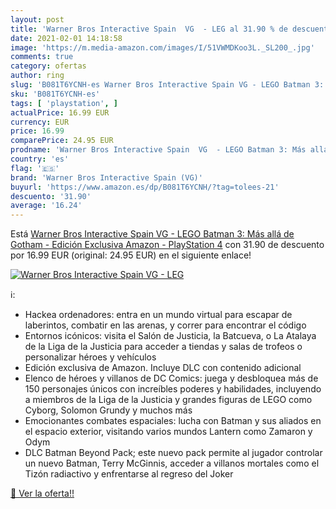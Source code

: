 ```yaml
---
layout: post
title: 'Warner Bros Interactive Spain  VG  - LEG al 31.90 % de descuento'
date: 2021-02-01 14:18:58
image: 'https://m.media-amazon.com/images/I/51VWMDKoo3L._SL200_.jpg'
comments: true
category: ofertas
author: ring
slug: 'B081T6YCNH-es Warner Bros Interactive Spain VG - LEGO Batman 3: Más allá...'
sku: 'B081T6YCNH-es'
tags: [ 'playstation', ]
actualPrice: 16.99 EUR
currency: EUR
price: 16.99
comparePrice: 24.95 EUR
prodname: 'Warner Bros Interactive Spain  VG  - LEGO Batman 3: Más allá de Gotham - Edición Exclusiva Amazon - PlayStation 4'
country: 'es'
flag: '🇪🇸'
brand: 'Warner Bros Interactive Spain (VG)'
buyurl: 'https://www.amazon.es/dp/B081T6YCNH/?tag=tolees-21'
descuento: '31.90'
average: '16.24'
---
```


Está [Warner Bros Interactive Spain  VG  - LEGO Batman 3: Más allá de Gotham - Edición Exclusiva Amazon - PlayStation 4](https://www.amazon.es/dp/B081T6YCNH/?tag=tolees-21) con 31.90 de descuento por 16.99 EUR (original: 24.95 EUR) en el siguiente enlace!

[![Warner Bros Interactive Spain  VG  - LEG](https://m.media-amazon.com/images/I/51VWMDKoo3L._SL200_.jpg)](https://www.amazon.es/dp/B081T6YCNH/?tag=tolees-21)

ℹ️:

- Hackea ordenadores: entra en un mundo virtual para escapar de laberintos, combatir en las arenas, y correr para encontrar el código
- Entornos icónicos: visita el Salón de Justicia, la Batcueva, o La Atalaya de la Liga de la Justicia para acceder a tiendas y salas de trofeos o personalizar héroes y vehículos
- Edición exclusiva de Amazon. Incluye DLC con contenido adicional
- Elenco de héroes y villanos de DC Comics: juega y desbloquea más de 150 personajes únicos con increíbles poderes y habilidades, incluyendo a miembros de la Liga de la Justicia y grandes figuras de LEGO como Cyborg, Solomon Grundy y muchos más
- Emocionantes combates espaciales: lucha con Batman y sus aliados en el espacio exterior, visitando varios mundos Lantern como Zamaron y Odym
- DLC Batman Beyond Pack; este nuevo pack permite al jugador controlar un nuevo Batman, Terry McGinnis, acceder a villanos mortales como el Tizón radiactivo y enfrentarse al regreso del Joker

[🛒 Ver la oferta!!](https://www.amazon.es/dp/B081T6YCNH/?tag=tolees-21)
